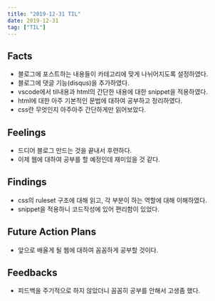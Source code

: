 ```yaml
---
title: "2019-12-31 TIL"
date: 2019-12-31
tag: ["TIL"]
---
```


## Facts

- 블로그에 포스트하는 내용들이 카테고리에 맞게 나뉘어지도록 설정하였다.
- 블로그에 댓글 기능(disqus)을 추가하였다.
- vscode에서 til내용과 html의 간단한 내용에 대한 snippet을 적용하였다.
- html에 대한 아주 기본적인 문법에 대하여 공부하고 정리하였다.
- css란 무엇인지 아주아주 간단하게만 읽어보았다.

## Feelings

- 드디어 블로그 만드는 것을 끝내서 후련하다.
- 이제 웹에 대하여 공부를 할 예정인데 재미있을 것 같다.

## Findings

- css의 ruleset 구조에 대해 읽고, 각 부분이 하는 역할에 대해 이해하였다.
- snippet을 적용하니 코드작성에 있어 편리함이 있었다.

## Future Action Plans

- 앞으로 배울게 될 웹에 대하여 꼼꼼하게 공부할 것이다.

## Feedbacks

- 피드백을 주기적으로 하지 않았더니 꼼꼼히 공부를 안해서 고생좀 했다.
